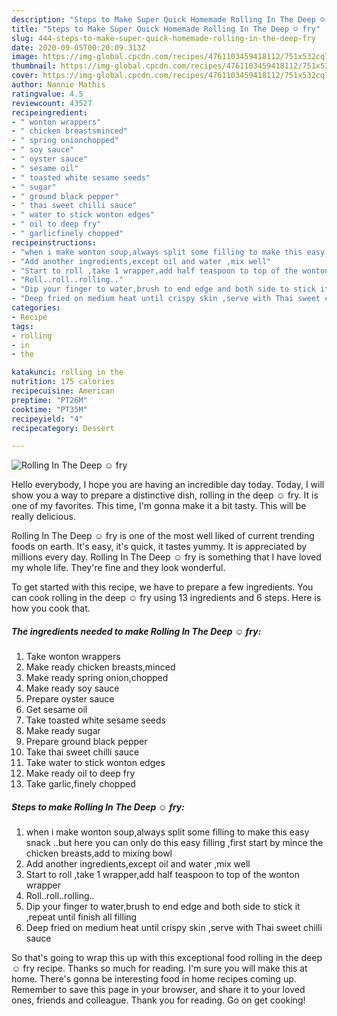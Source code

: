 ```yaml
---
description: "Steps to Make Super Quick Homemade Rolling In The Deep ☺ fry"
title: "Steps to Make Super Quick Homemade Rolling In The Deep ☺ fry"
slug: 444-steps-to-make-super-quick-homemade-rolling-in-the-deep-fry
date: 2020-09-05T00:20:09.313Z
image: https://img-global.cpcdn.com/recipes/4761103459418112/751x532cq70/rolling-in-the-deep-☺-fry-recipe-main-photo.jpg
thumbnail: https://img-global.cpcdn.com/recipes/4761103459418112/751x532cq70/rolling-in-the-deep-☺-fry-recipe-main-photo.jpg
cover: https://img-global.cpcdn.com/recipes/4761103459418112/751x532cq70/rolling-in-the-deep-☺-fry-recipe-main-photo.jpg
author: Nannie Mathis
ratingvalue: 4.5
reviewcount: 43527
recipeingredient:
- " wonton wrappers"
- " chicken breastsminced"
- " spring onionchopped"
- " soy sauce"
- " oyster sauce"
- " sesame oil"
- " toasted white sesame seeds"
- " sugar"
- " ground black pepper"
- " thai sweet chilli sauce"
- " water to stick wonton edges"
- " oil to deep fry"
- " garlicfinely chopped"
recipeinstructions:
- "when i make wonton soup,always split some filling to make this easy snack ..but here you can only do this easy filling  ,first start by mince the chicken breasts,add to mixing bowl"
- "Add another ingredients,except oil and water ,mix well"
- "Start to roll ,take 1 wrapper,add half teaspoon to top of the wonton wrapper"
- "Roll..roll..rolling.."
- "Dip your finger to water,brush to end edge and both side to stick it ,repeat until finish all filling"
- "Deep fried on medium heat until crispy skin ,serve with Thai sweet chilli sauce"
categories:
- Recipe
tags:
- rolling
- in
- the

katakunci: rolling in the 
nutrition: 175 calories
recipecuisine: American
preptime: "PT26M"
cooktime: "PT35M"
recipeyield: "4"
recipecategory: Dessert

---
```



![Rolling In The Deep ☺ fry](https://img-global.cpcdn.com/recipes/4761103459418112/751x532cq70/rolling-in-the-deep-☺-fry-recipe-main-photo.jpg)

Hello everybody, I hope you are having an incredible day today. Today, I will show you a way to prepare a distinctive dish, rolling in the deep ☺ fry. It is one of my favorites. This time, I'm gonna make it a bit tasty. This will be really delicious.

Rolling In The Deep ☺ fry is one of the most well liked of current trending foods on earth. It's easy, it's quick, it tastes yummy. It is appreciated by millions every day. Rolling In The Deep ☺ fry is something that I have loved my whole life. They're fine and they look wonderful.




To get started with this recipe, we have to prepare a few ingredients. You can cook rolling in the deep ☺ fry using 13 ingredients and 6 steps. Here is how you cook that.

<!--inarticleads1-->

##### The ingredients needed to make Rolling In The Deep ☺ fry:

1. Take  wonton wrappers
1. Make ready  chicken breasts,minced
1. Make ready  spring onion,chopped
1. Make ready  soy sauce
1. Prepare  oyster sauce
1. Get  sesame oil
1. Take  toasted white sesame seeds
1. Make ready  sugar
1. Prepare  ground black pepper
1. Take  thai sweet chilli sauce
1. Take  water to stick wonton edges
1. Make ready  oil to deep fry
1. Take  garlic,finely chopped




<!--inarticleads2-->

##### Steps to make Rolling In The Deep ☺ fry:

1. when i make wonton soup,always split some filling to make this easy snack ..but here you can only do this easy filling  ,first start by mince the chicken breasts,add to mixing bowl
1. Add another ingredients,except oil and water ,mix well
1. Start to roll ,take 1 wrapper,add half teaspoon to top of the wonton wrapper
1. Roll..roll..rolling..
1. Dip your finger to water,brush to end edge and both side to stick it ,repeat until finish all filling
1. Deep fried on medium heat until crispy skin ,serve with Thai sweet chilli sauce




So that's going to wrap this up with this exceptional food rolling in the deep ☺ fry recipe. Thanks so much for reading. I'm sure you will make this at home. There's gonna be interesting food in home recipes coming up. Remember to save this page in your browser, and share it to your loved ones, friends and colleague. Thank you for reading. Go on get cooking!
